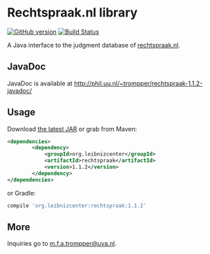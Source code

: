 # Rechtspraak.nl library
[![GitHub version](https://badge.fury.io/gh/digitalheir%2Fjava-rechtspraak-library.svg)](http://badge.fury.io/gh/digitalheir%2Fjava-rechtspraak-library)
[![Build Status](https://travis-ci.org/digitalheir/java-rechtspraak-library.svg?branch=master)](https://travis-ci.org/digitalheir/java-rechtspraak-library)

A Java interface to the judgment database of [rechtspraak.nl](http://www.rechtspraak.nl/).

## JavaDoc
JavaDoc is available at http://phil.uu.nl/~trompper/rechtspraak-1.1.2-javadoc/

## Usage
Download [the latest JAR](https://github.com/digitalheir/java-rechtspraak-library/releases/latest) or grab from Maven:

```xml
<dependencies>
        <dependency>
            <groupId>org.leibnizcenter</groupId>
            <artifactId>rechtspraak</artifactId>
            <version>1.1.2</version>
        </dependency>
</dependencies>
```

or Gradle:
```groovy
compile 'org.leibnizcenter:rechtspraak:1.1.2'
```

## More
Inquiries go to m.f.a.trompper@uva.nl.
